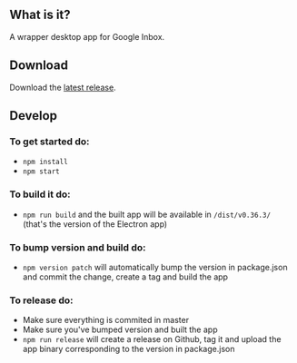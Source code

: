 ## What is it?
A wrapper desktop app for Google Inbox.

## Download
Download the [latest release](https://github.com/martinlissmyr/deskbox/releases/latest).

## Develop

### To get started do:  
* `npm install`  
* `npm start`

### To build it do:
* `npm run build`
and the built app will be available in `/dist/v0.36.3/` (that's the version of the Electron app)

### To bump version and build do:
* `npm version patch`
will automatically bump the version in package.json and commit the change, create a tag and build the app

### To release do:
* Make sure everything is commited in master
* Make sure you've bumped version and built the app
* `npm run release`
 will create a release on Github, tag it and upload the app binary corresponding to the version in package.json
